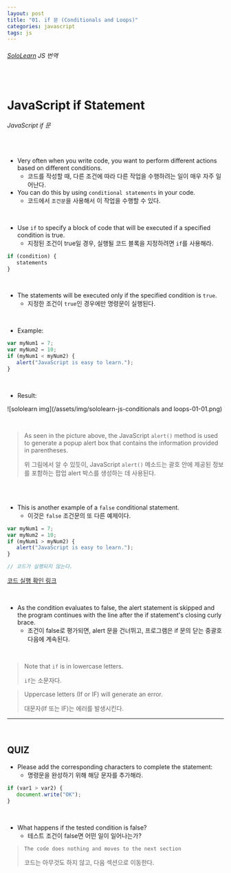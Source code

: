 ```yaml
---
layout: post
title: "01. if 문 (Conditionals and Loops)"
categories: javascript
tags: js
---
```


###### [SoloLearn](https://www.sololearn.com) JS 번역

<br>

# JavaScript if Statement

###### JavaScript if 문

<br>

- Very often when you write code, you want to perform different actions based on different conditions.
  - 코드를 작성할 때, 다른 조건에 따라 다른 작업을 수행하려는 일이 매우 자주 일어난다.
- You can do this by using `conditional statements` in your code.
  - 코드에서 `조건문`을 사용해서 이 작업을 수행할 수 있다.

<br>

- Use `if` to specify a block of code that will be executed if a specified condition is true.
  - 지정된 조건이 true일 경우, 실행될 코드 블록을 지정하려면 `if`를 사용해라.

```js
if (condition) {
   statements
}
```

<br>

- The statements will be executed only if the specified condition is `true`.
  - 지정한 조건이 `true`인 경우에만 명령문이 실행된다.

<br>

- Example:

```js
var myNum1 = 7;
var myNum2 = 10;
if (myNum1 < myNum2) {
   alert("JavaScript is easy to learn.");
}
```

<br>

- Result:

![sololearn img](/assets/img/sololearn-js-conditionals and loops-01-01.png)

<br>

> As seen in the picture above, the JavaScript `alert()` method is used to generate a popup alert box that contains the information provided in parentheses.
>
> 위 그림에서 알 수 있듯이, JavaScript `alert()` 메소드는 괄호 안에 제공된 정보를 포함하는 팝업 alert 박스를 생성하는 데 사용된다.

<br>

<br>

- This is another example of a `false` conditional statement.
  - 이것은 `false` 조건문의 또 다른 예제이다.

```js
var myNum1 = 7;
var myNum2 = 10;
if (myNum1 > myNum2) {
   alert("JavaScript is easy to learn.");
}

// 코드가 실행되지 않는다.
```

[코드 실행 확인 링크](https://code.sololearn.com/661/#js)

<br>

- As the condition evaluates to false, the alert statement is skipped and the program continues with the line after the if statement's closing curly brace.
  - 조건이 false로 평가되면, alert 문을 건너뛰고, 프로그램은 if 문의 닫는 중괄호 다음에 계속된다.

<br>

> Note that `if` is in lowercase letters.
>
> `if`는 소문자다.

> Uppercase letters (If or IF) will generate an error.
>
> 대문자(If 또는 IF)는 에러를 발생시킨다.

------

<br>

## QUIZ

- Please add the corresponding characters to complete the statement:
  - 명령문을 완성하기 위해 해당 문자를 추가해라.

```js
if (var1 > var2) {
   document.write("OK");
}
```

<br>

- What happens if the tested condition is false?
  - 테스트 조건이 false면 어떤 일이 일어나는가?

> `The code does nothing and moves to the next section`
>
> 코드는 아무것도 하지 않고, 다음 섹션으로 이동한다.

<br>